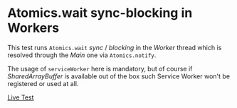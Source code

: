 # Atomics.wait sync-blocking in Workers

This test runs `Atomics.wait` *sync* / *blocking* in the *Worker* thread which is resolved through the *Main* one via `Atomics.notify`.

The usage of `serviceWorker` here is mandatory, but of course if *SharedArrayBuffer* is available out of the box such Service Worker won't be registered or used at all.

[Live Test](https://webreflection.github.io/sabayon/test/wait/)
